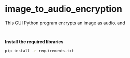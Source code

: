 # image_to_audio_encryption
This GUI Python program encrypts an image as audio.
and

<br/>

**Install the required libraries**
```cmd
pip install -r requirements.txt
```
